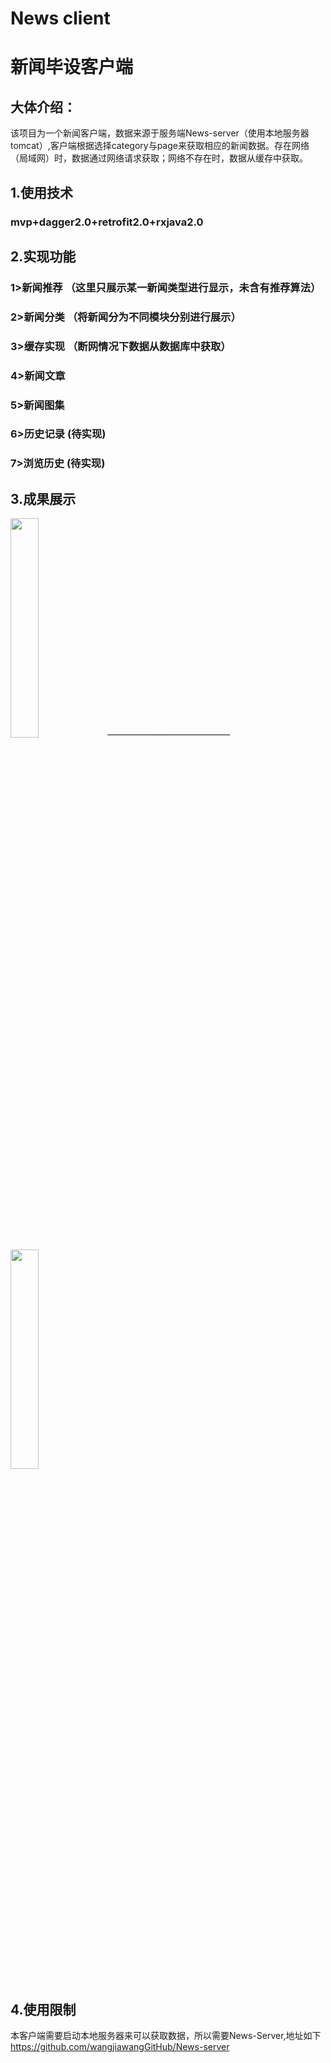 # News client
新闻毕设客户端
=========================================
## 大体介绍：
该项目为一个新闻客户端，数据来源于服务端News-server（使用本地服务器tomcat）,客户端根据选择category与page来获取相应的新闻数据。存在网络（局域网）时，数据通过网络请求获取；网络不存在时，数据从缓存中获取。
## 1.使用技术
### mvp+dagger2.0+retrofit2.0+rxjava2.0
## 2.实现功能
### 1>新闻推荐  （这里只展示某一新闻类型进行显示，未含有推荐算法）
### 2>新闻分类  （将新闻分为不同模块分别进行展示）
### 3>缓存实现  （断网情况下数据从数据库中获取）
### 4>新闻文章
### 5>新闻图集
### 6>历史记录   (待实现)
### 7>浏览历史   (待实现)

## 3.成果展示
<img src="https://github.com/wangjiawangGitHub/News-client/blob/master/1.jpg" width="30%" height="30%" /> —————————————— <img src="https://github.com/wangjiawangGitHub/News-client/blob/master/2.jpg" width="30%" height="30%" />

## 4.使用限制
本客户端需要启动本地服务器来可以获取数据，所以需要News-Server,地址如下
https://github.com/wangjiawangGitHub/News-server



